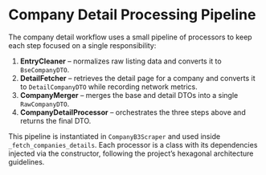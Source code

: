 # Company Detail Processing Pipeline

The company detail workflow uses a small pipeline of processors to keep each step focused on a single responsibility:

1. **EntryCleaner** – normalizes raw listing data and converts it to `BseCompanyDTO`.
2. **DetailFetcher** – retrieves the detail page for a company and converts it to `DetailCompanyDTO` while recording network metrics.
3. **CompanyMerger** – merges the base and detail DTOs into a single `RawCompanyDTO`.
4. **CompanyDetailProcessor** – orchestrates the three steps above and returns the final DTO.

This pipeline is instantiated in `CompanyB3Scraper` and used inside `_fetch_companies_details`. Each processor is a class with its dependencies injected via the constructor, following the project’s hexagonal architecture guidelines.
